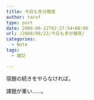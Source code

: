 ```yaml
---
title: 今日も多分徹夜
author: tarof
type: post
date: 2008-06-22T02:27:54+00:00
url: /2008/06/22/今日も多分徹夜/
categories:
  - Note
tags:
  - 雑記

---
```

宿題の続きをやらなければ。
  
課題が重い……。
